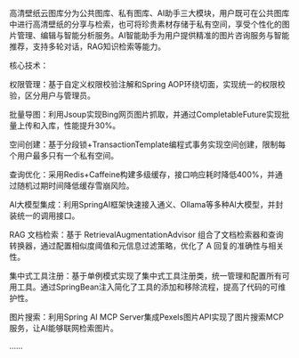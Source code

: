 高清壁纸云图库分为公共图库、私有图库、AI助手三大模块，用户既可在公共图库中进行高清壁纸的分享与检索，也可将珍贵素材存储于私有空间，享受个性化的图片管理、编辑与智能分析服务。AI智能助手为用户提供精准的图片咨询服务与智能推荐，支持多轮对话，RAG知识检索等能力。

核心技术：

权限管理：基于自定义权限校验注解和Spring AOP环绕切面，实现统一的权限校验，区分用户与管理员。

批量导图：利用Jsoup实现Bing网页图片抓取，并通过CompletableFuture实现批量上传和入库，性能提升30%。

空间创建：基于分段锁+TransactionTemplate编程式事务实现空间创建，限制每个用户最多只有一个私有空间。

查询优化：采用Redis+Caffeine构建多级缓存，接口响应耗时降低400%，并通过随机过期时间降低缓存雪崩风险。

Al大模型集成：利用SpringAI框架快速接入通义、Ollama等多种Al大模型，并封装统一的调用接口。

RAG 文档检索：基于 RetrievalAugmentationAdvisor 组合了文档检索器和查询转换器，通过配置相似度阈值和元信息过滤策略，优化了 A 回复的准确性与相关性。

集中式工具注册：基于单例模式实现了集中式工具注册类，统一管理和配置所有可用工具。通过SpringBean注入简化了工具的添加和移除流程，提高了代码的可维护性。

图片搜索：利用Spring AI MCP Server集成Pexels图片API实现了图片搜索MCP服务，让AI能够联网检索图片。

……
